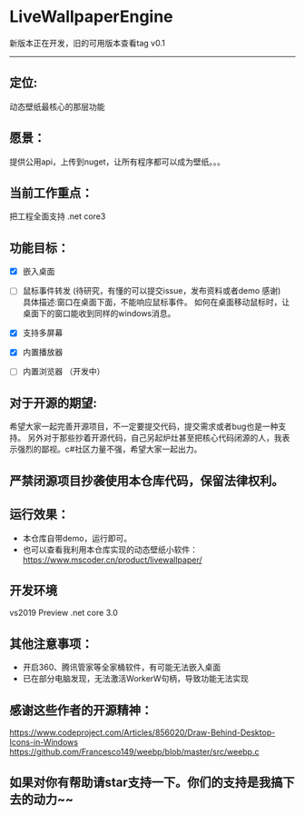 # LiveWallpaperEngine

新版本正在开发，旧的可用版本查看tag v0.1

---

## 定位:
  动态壁纸最核心的那层功能

## 愿景：
提供公用api，上传到nuget，让所有程序都可以成为壁纸。。。

## 当前工作重点：
把工程全面支持 .net core3

## 功能目标：
- [x] 嵌入桌面
- [ ] 鼠标事件转发 (待研究，有懂的可以提交issue，发布资料或者demo 感谢)  
具体描述:窗口在桌面下面，不能响应鼠标事件。 如何在桌面移动鼠标时，让桌面下的窗口能收到同样的windows消息。

- [x] 支持多屏幕
- [x] 内置播放器
- [ ] 内置浏览器 （开发中）

## 对于开源的期望:
希望大家一起完善开源项目，不一定要提交代码，提交需求或者bug也是一种支持。
另外对于那些抄着开源代码，自己另起炉灶甚至把核心代码闭源的人，我表示强烈的鄙视。c#社区力量不强，希望大家一起出力。

## 严禁闭源项目抄袭使用本仓库代码，保留法律权利。

## 运行效果：
* 本仓库自带demo，运行即可。  
* 也可以查看我利用本仓库实现的动态壁纸小软件：   
https://www.mscoder.cn/product/livewallpaper/

## 开发环境
vs2019 Preview
.net core 3.0

## 其他注意事项：
* 开启360、腾讯管家等全家桶软件，有可能无法嵌入桌面
* 已在部分电脑发现，无法激活WorkerW句柄，导致功能无法实现

## 感谢这些作者的开源精神：
https://www.codeproject.com/Articles/856020/Draw-Behind-Desktop-Icons-in-Windows  
https://github.com/Francesco149/weebp/blob/master/src/weebp.c  

## 如果对你有帮助请star支持一下。你们的支持是我搞下去的动力~~
